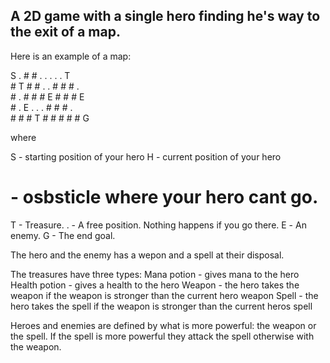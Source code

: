 ## A 2D game with a single hero finding he's way to the exit of a map. ##

Here is an example of a map:

  S . # # . . . . . T <br/>
 \# T # # . . # # # .<br/>
 \# . # # # E # # # E <br/>
 \# . E . . . # # # . <br/>
 \# # # T # # # # # G

where 

S - starting position of your hero
H - current position of your hero
# - osbsticle where your hero cant go.
T - Treasure.
. - A free position. Nothing happens if you go there.
Е - An enemy.
G - The end goal.

The hero and the enemy has a wepon and a spell at their disposal.

The treasures have three types:
Mana potion - gives mana to the hero
Health potion - gives a health to the hero
Weapon - the hero takes the weapon if the weapon is stronger than the current hero weapon
Spell - the hero takes the spell if the weapon is stronger than the current heros spell

Heroes and enemies are defined by what is more powerful: the weapon or the spell. 
If the spell is more powerful they attack the spell otherwise with the weapon.
